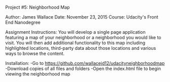 Project #5: Neighborhood Map

Author: James Wallace
Date: November 23, 2015
Course: Udacity's Front End Nanodegree

Assignment Instructions: You will develop a single page application featuring a map of your neighborhood or a neighborhood you would like to visit. You will then add additional functionality to this map including highlighted locations, third-party data about those locations and various ways to browse the content.

Installation:
-Go to https://github.com/wallacejd12/udacityneighborhoodmap
-Download copies of all files and folders
-Open the index.html file to begin viewing the neighborhood map

